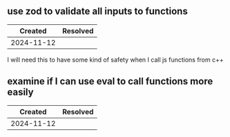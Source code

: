 ## use zod to validate all inputs to functions

| Created | Resolved |
| ----- | --------|
| 2024-11-12 |  |


I will need this to have some kind of safety when I call js functions from c++

## examine if I can use eval to call functions more easily

| Created | Resolved |
| ----- | --------|
| 2024-11-12 |  |


